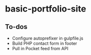 # basic-portfolio-site


## To-dos
- Configure autoprefixer in gulpfile.js
- Build PHP contact form in footer
- Pull in Pocket feed from API
